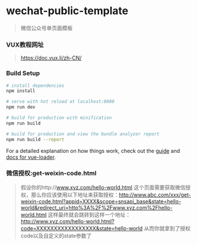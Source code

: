 # wechat-public-template

> 微信公众号单页面模板

### VUX教程网址
> https://doc.vux.li/zh-CN/

### Build Setup

``` bash
# install dependencies
npm install

# serve with hot reload at localhost:8080
npm run dev

# build for production with minification
npm run build

# build for production and view the bundle analyzer report
npm run build --report

```
For a detailed explanation on how things work, check out the [guide](http://vuejs-templates.github.io/webpack/) and [docs for vue-loader](http://vuejs.github.io/vue-loader).
### 微信授权:get-weixin-code.html
> 假设你的http://www.xyz.com/hello-world.html 这个页面需要获取微信授权，那么你应该使用以下地址来获取授权：http://www.abc.com/xxx/get-weixin-code.html?appid=XXXX&scope=snsapi_base&state=hello-world&redirect_uri=http%3A%2F%2Fwww.xyz.com%2Fhello-world.html
 这样最终就会跳转到这样一个地址：http://www.xyz.com/hello-world.html?code=XXXXXXXXXXXXXXXXX&state=hello-world
 从而你就拿到了授权code以及自定义的state参数了


